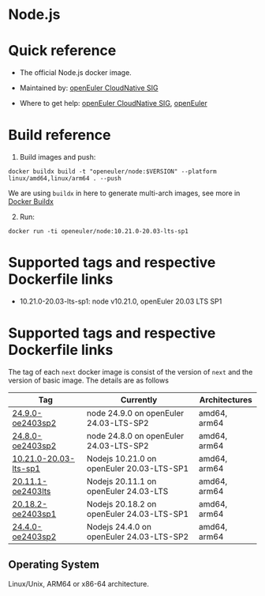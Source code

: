 # Node.js 

# Quick reference

- The official Node.js docker image.

- Maintained by: [openEuler CloudNative SIG](https://gitee.com/openeuler/cloudnative)

- Where to get help: [openEuler CloudNative SIG](https://gitee.com/openeuler/cloudnative), [openEuler](https://gitee.com/openeuler/community)

# Build reference

1. Build images and push:
```shell
docker buildx build -t "openeuler/node:$VERSION" --platform linux/amd64,linux/arm64 . --push
```

We are using `buildx` in here to generate multi-arch images, see more in [Docker Buildx](https://docs.docker.com/buildx/working-with-buildx/)

2. Run:
```shell
docker run -ti openeuler/node:10.21.0-20.03-lts-sp1
```

# Supported tags and respective Dockerfile links

- 10.21.0-20.03-lts-sp1: node v10.21.0, openEuler 20.03 LTS SP1

# Supported tags and respective Dockerfile links
The tag of each `next` docker image is consist of the version of `next` and the version of basic image. The details are as follows

| Tag                                                                                                                                   | Currently                                 | Architectures |
|---------------------------------------------------------------------------------------------------------------------------------------|-------------------------------------------|---------------|
|[24.9.0-oe2403sp2](https://gitee.com/openeuler/openeuler-docker-images/blob/master/Others/node/24.9.0/24.03-lts-sp2/Dockerfile) | node 24.9.0 on openEuler 24.03-LTS-SP2 | amd64, arm64 |
|[24.8.0-oe2403sp2](https://gitee.com/openeuler/openeuler-docker-images/blob/master/Others/node/24.8.0/24.03-lts-sp2/Dockerfile) | node 24.8.0 on openEuler 24.03-LTS-SP2 | amd64, arm64 |
| [10.21.0-20.03-lts-sp1](https://gitee.com/openeuler/openeuler-docker-images/blob/master/Others/node/10.21.0/20.03-lts-sp1/Dockerfile) | Nodejs 10.21.0 on openEuler 20.03-LTS-SP1 | amd64, arm64  |
| [20.11.1-oe2403lts](https://gitee.com/openeuler/openeuler-docker-images/blob/master/Others/node/20.11.1/24.03-lts/Dockerfile)         | Nodejs 20.11.1 on openEuler 24.03-LTS     | amd64, arm64  |
| [20.18.2-oe2403sp1](https://gitee.com/openeuler/openeuler-docker-images/blob/master/Others/node/20.18.2/24.03-lts-sp1/Dockerfile)     | Nodejs 20.18.2 on openEuler 24.03-LTS-SP1 | amd64, arm64  |
| [24.4.0-oe2403sp2](https://gitee.com/openeuler/openeuler-docker-images/blob/master/Others/node/24.4.0/24.03-lts-sp2/Dockerfile)       | Nodejs 24.4.0 on openEuler 24.03-LTS-SP2  | amd64, arm64  |


## Operating System
Linux/Unix, ARM64 or x86-64 architecture.